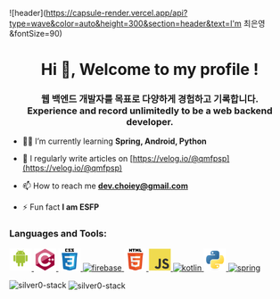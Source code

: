 
![header](https://capsule-render.vercel.app/api?type=wave&color=auto&height=300&section=header&text=I'm 최은영&fontSize=90)

<h1 align="center">Hi 👋, Welcome to my profile !</h1>

<h3 align="center">웹 백엔드 개발자를 목표로 다양하게 경험하고 기록합니다.<br>Experience and record unlimitedly to be a web backend developer.</h3>

- 👩‍💻 I’m currently learning **Spring, Android, Python**

- 📝 I regularly write articles on [https://velog.io/@qmfpsp](https://velog.io/@qmfpsp)

- 📫 How to reach me **dev.choiey@gmail.com**

- ⚡ Fun fact **I am ESFP**


<h3 align="left">Languages and Tools:</h3>
<p align="left"> <a href="https://developer.android.com" target="_blank"> <img src="https://raw.githubusercontent.com/devicons/devicon/master/icons/android/android-original-wordmark.svg" alt="android" width="40" height="40"/> </a> <a href="https://www.w3schools.com/cpp/" target="_blank"> <img src="https://raw.githubusercontent.com/devicons/devicon/master/icons/cplusplus/cplusplus-original.svg" alt="cplusplus" width="40" height="40"/> </a> <a href="https://www.w3schools.com/css/" target="_blank"> <img src="https://raw.githubusercontent.com/devicons/devicon/master/icons/css3/css3-original-wordmark.svg" alt="css3" width="40" height="40"/> </a> <a href="https://firebase.google.com/" target="_blank"> <img src="https://www.vectorlogo.zone/logos/firebase/firebase-icon.svg" alt="firebase" width="40" height="40"/> </a> <a href="https://www.w3.org/html/" target="_blank"> <img src="https://raw.githubusercontent.com/devicons/devicon/master/icons/html5/html5-original-wordmark.svg" alt="html5" width="40" height="40"/> </a> <a href="https://developer.mozilla.org/en-US/docs/Web/JavaScript" target="_blank"> <img src="https://raw.githubusercontent.com/devicons/devicon/master/icons/javascript/javascript-original.svg" alt="javascript" width="40" height="40"/> </a> <a href="https://kotlinlang.org" target="_blank"> <img src="https://www.vectorlogo.zone/logos/kotlinlang/kotlinlang-icon.svg" alt="kotlin" width="40" height="40"/> </a> <a href="https://www.python.org" target="_blank"> <img src="https://raw.githubusercontent.com/devicons/devicon/master/icons/python/python-original.svg" alt="python" width="40" height="40"/> </a> <a href="https://spring.io/" target="_blank"> <img src="https://www.vectorlogo.zone/logos/springio/springio-icon.svg" alt="spring" width="40" height="40"/> </a> </p>

<p><img align="left" src="https://github-readme-stats.vercel.app/api/top-langs?username=silver0-stack&show_icons=true&locale=en&layout=compact" alt="silver0-stack" /></p>

<p>&nbsp;<img align="center" src="https://github-readme-stats.vercel.app/api?username=silver0-stack&show_icons=true&locale=en" alt="silver0-stack" /></p>
